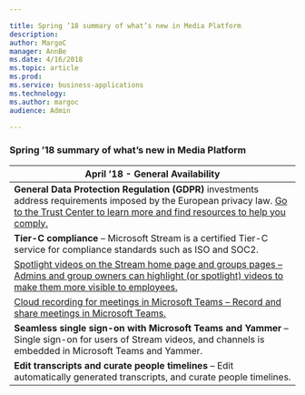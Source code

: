 ```yaml
---

title: Spring ’18 summary of what’s new in Media Platform
description: 
author: MargoC
manager: AnnBe
ms.date: 4/16/2018
ms.topic: article
ms.prod: 
ms.service: business-applications
ms.technology: 
ms.author: margoc
audience: Admin

---
```

### Spring ’18 summary of what’s new in Media Platform



| April ’18 - General Availability                                                                                                                                                                                                                                                                  |
|---------------------------------------------------------------------------------------------------------------------------------------------------------------------------------------------------------------------------------------------------------------------------------------------------|
| **General Data Protection Regulation (GDPR)** investments address requirements imposed by the European privacy law. [Go to the Trust Center to learn more and find resources to help you comply.](https://www.microsoft.com/en-us/TrustCenter/Privacy/gdpr/default.aspx)  |
| **Tier-C compliance** – Microsoft Stream is a certified Tier-C service for compliance standards such as ISO and SOC2.                                                                                                                                                                             |
| [Spotlight videos on the Stream home page and groups pages – Admins and group owners can highlight (or spotlight) videos to make them more visible to employees.](spotlight-videos.md)                                                                                                             |
| [Cloud recording for meetings in Microsoft Teams – Record and share meetings in Microsoft Teams.](cloud-recording-for-meetings-in-microsoft-teams.md)                                                                                                                                                                          |
| **Seamless single sign-on with Microsoft Teams and Yammer** – Single sign-on for users of Stream videos, and channels is embedded in Microsoft Teams and Yammer.                                                                                                                                  |
| **Edit transcripts and curate people timelines** – Edit automatically generated transcripts, and curate people timelines.                                                                                                                                                                         |
